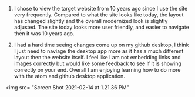 1. I chose to view the target website from 10 years ago since I use the site very frequently. Compared to what the site looks like today, the layout has changed slightly and the overall modernized look is slightly adjusted. The site today looks more user friendly, and easier to navigate then it was 10 years ago.

2. I had a hard time seeing changes come up on my github desktop, I think I just need to naviage the desktop app more as it has a much different layout then the website itself. I feel like I am not embedding links and images correctly but would like some feedback to see if it is showing correctly on your end. Overall I am enjoying learning how to do more with the atom and github desktop application.


<img src= "Screen Shot 2021-02-14 at 1.21.36 PM"

